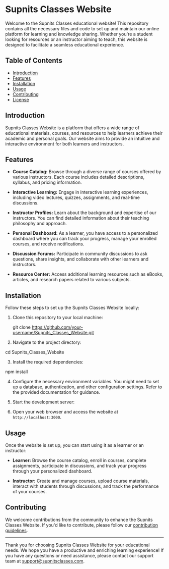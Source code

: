 # Supnits Classes Website

Welcome to the Supnits Classes educational website! This repository contains all the necessary files and code to set up and maintain our online platform for learning and knowledge sharing. Whether you're a student looking for resources or an instructor aiming to teach, this website is designed to facilitate a seamless educational experience.

## Table of Contents

- [Introduction](#introduction)
- [Features](#features)
- [Installation](#installation)
- [Usage](#usage)
- [Contributing](#contributing)
- [License](#license)

## Introduction

Supnits Classes Website is a platform that offers a wide range of educational materials, courses, and resources to help learners achieve their academic and personal goals. Our website aims to provide an intuitive and interactive environment for both learners and instructors.

## Features

- **Course Catalog:** Browse through a diverse range of courses offered by various instructors. Each course includes detailed descriptions, syllabus, and pricing information.

- **Interactive Learning:** Engage in interactive learning experiences, including video lectures, quizzes, assignments, and real-time discussions.

- **Instructor Profiles:** Learn about the background and expertise of our instructors. You can find detailed information about their teaching philosophy and approach.

- **Personal Dashboard:** As a learner, you have access to a personalized dashboard where you can track your progress, manage your enrolled courses, and receive notifications.

- **Discussion Forums:** Participate in community discussions to ask questions, share insights, and collaborate with other learners and instructors.

- **Resource Center:** Access additional learning resources such as eBooks, articles, and research papers related to various subjects.

## Installation

Follow these steps to set up the Supnits Classes Website locally:

1. Clone this repository to your local machine:
   
   git clone https://github.com/your-username/Supnits_Classes_Website.git
   
3. Navigate to the project directory:

cd Supnits_Classes_Website

3. Install the required dependencies:

npm install
   
4. Configure the necessary environment variables. You might need to set up a database, authentication, and other configuration settings. Refer to the provided documentation for guidance.

5. Start the development server:


6. Open your web browser and access the website at `http://localhost:3000`.

## Usage

Once the website is set up, you can start using it as a learner or an instructor:

- **Learner:** Browse the course catalog, enroll in courses, complete assignments, participate in discussions, and track your progress through your personalized dashboard.

- **Instructor:** Create and manage courses, upload course materials, interact with students through discussions, and track the performance of your courses.

## Contributing

We welcome contributions from the community to enhance the Supnits Classes Website. If you'd like to contribute, please follow our [contribution guidelines](CONTRIBUTING.md).


---

Thank you for choosing Supnits Classes Website for your educational needs. We hope you have a productive and enriching learning experience! If you have any questions or need assistance, please contact our support team at support@supnitsclasses.com.


   

